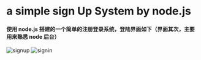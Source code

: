 # a simple sign Up System by node.js 
#### 使用 node.js 搭建的一个简单的注册登录系统，登陆界面如下（界面其次，主要用来熟悉 node 后台）
![signup](https://i.loli.net/2019/06/05/5cf70fabc856464156.png)
![signin](https://i.loli.net/2019/06/05/5cf70fc7f14cb62527.png)
